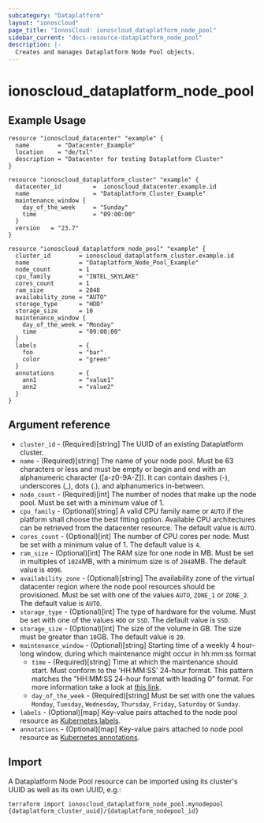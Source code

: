 ```yaml
---
subcategory: "Dataplatform"
layout: "ionoscloud"
page_title: "IonosCloud: ionoscloud_dataplatform_node_pool"
sidebar_current: "docs-resource-dataplatform_node_pool"
description: |-
  Creates and manages Dataplatform Node Pool objects.
---
```


# ionoscloud_dataplatform_node_pool

## Example Usage

```hcl
resource "ionoscloud_datacenter" "example" {
  name        = "Datacenter_Example"
  location    = "de/txl"
  description = "Datacenter for testing Dataplatform Cluster"
}

resource "ionoscloud_dataplatform_cluster" "example" {
  datacenter_id   		=  ionoscloud_datacenter.example.id
  name 					= "Dataplatform_Cluster_Example"
  maintenance_window {
    day_of_the_week  	= "Sunday"
    time				= "09:00:00"
  }
  version	= "23.7"
}

resource "ionoscloud_dataplatform_node_pool" "example" {
  cluster_id        = ionoscloud_dataplatform_cluster.example.id
  name              = "Dataplatform_Node_Pool_Example"
  node_count        = 1
  cpu_family        = "INTEL_SKYLAKE"
  cores_count       = 1
  ram_size          = 2048
  availability_zone = "AUTO"
  storage_type      = "HDD"
  storage_size      = 10
  maintenance_window {
    day_of_the_week = "Monday"
    time            = "09:00:00"
  }
  labels 			= {
    foo   			= "bar"
    color 			= "green"
  }
  annotations 		= {
    ann1 			= "value1"
    ann2 			= "value2"
  }
}
```

## Argument reference

* `cluster_id` - (Required)[string] The UUID of an existing Dataplatform cluster.
* `name` - (Required)[string] The name of your node pool. Must be 63 characters or less and must be empty or begin and end with an alphanumeric character ([a-z0-9A-Z]). It can contain dashes (-), underscores (_), dots (.), and alphanumerics in-between.
* `node_count` - (Required)[int] The number of nodes that make up the node pool. Must be set with a minimum value of 1.
* `cpu_family` - (Optional)[string] A valid CPU family name or `AUTO` if the platform shall choose the best fitting option. Available CPU architectures can be retrieved from the datacenter resource. The default value is `AUTO`.
* `cores_count` - (Optional)[int] The number of CPU cores per node. Must be set with a minimum value of 1. The default value is `4`.
* `ram_size` - (Optional)[int] The RAM size for one node in MB. Must be set in multiples of `1024`MB, with a minimum size is of `2048`MB. The default value is `4096`.
* `availability_zone` - (Optional)[string] The availability zone of the virtual datacenter region where the node pool resources should be provisioned. Must be set with one of the values `AUTO`, `ZONE_1` or `ZONE_2`. The default value is `AUTO`.
* `storage_type` - (Optional)[int] The type of hardware for the volume. Must be set with one of the values `HDD` or `SSD`. The default value is `SSD`.
* `storage_size` - (Optional)[int] The size of the volume in GB. The size must be greater than `10`GB. The default value is `20`.
* `maintenance_window` - (Optional)[string] Starting time of a weekly 4 hour-long window, during which maintenance might occur in hh:mm:ss format
    * `time` - (Required)[string] Time at which the maintenance should start. Must conform to the 'HH:MM:SS' 24-hour format. This pattern matches the "HH:MM:SS 24-hour format with leading 0" format. For more information take a look at [this link](https://stackoverflow.com/questions/7536755/regular-expression-for-matching-hhmm-time-format).
    * `day_of_the_week` - (Required)[string] Must be set with one the values `Monday`, `Tuesday`, `Wednesday`, `Thursday`, `Friday`, `Saturday` or `Sunday`.
* `labels` - (Optional)[map] Key-value pairs attached to the node pool resource as [Kubernetes labels](https://kubernetes.io/docs/concepts/overview/working-with-objects/labels/).
* `annotations` - (Optional)[map] Key-value pairs attached to node pool resource as [Kubernetes annotations](https://kubernetes.io/docs/concepts/overview/working-with-objects/annotations/).

## Import

A Dataplatform Node Pool resource can be imported using its cluster's UUID as well as its own UUID, e.g.:

```shell
terraform import ionoscloud_dataplatform_node_pool.mynodepool {dataplatform_cluster_uuid}/{dataplatform_nodepool_id}
```
